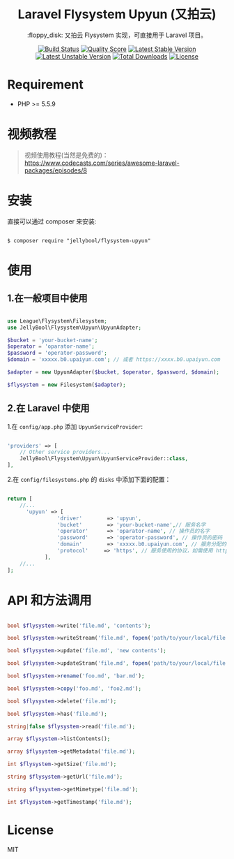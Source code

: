 <h1 align="center">Laravel Flysystem Upyun (又拍云)</h1>

<p align="center">:floppy_disk: 又拍云 Flysystem 实现，可直接用于 Laravel 项目。</p>


<p align="center">
<a href="https://scrutinizer-ci.com/g/JellyBool/flysystem-upyun/build-status/master"><img src="https://scrutinizer-ci.com/g/JellyBool/flysystem-upyun/badges/build.png?b=master" alt="Build Status"></a>
<a href="https://scrutinizer-ci.com/g/JellyBool/flysystem-upyun/build-status/master"><img src="https://scrutinizer-ci.com/g/JellyBool/flysystem-upyun/badges/quality-score.png?b=master" alt="Quality Score"></a>
<a href="https://packagist.org/packages/JellyBool/flysystem-upyun"><img src="https://poser.pugx.org/JellyBool/flysystem-upyun/v/stable.svg" alt="Latest Stable Version"></a>
<a href="https://packagist.org/packages/JellyBool/flysystem-upyun"><img src="https://poser.pugx.org/JellyBool/flysystem-upyun/v/unstable.svg" alt="Latest Unstable Version"></a>
<a href="https://packagist.org/packages/JellyBool/flysystem-upyun"><img src="https://poser.pugx.org/JellyBool/flysystem-upyun/downloads" alt="Total Downloads"></a>
<a href="https://packagist.org/packages/JellyBool/flysystem-upyun"><img src="https://poser.pugx.org/JellyBool/flysystem-upyun/license" alt="License"></a>
</p>


# Requirement

- PHP >= 5.5.9

# 视频教程
> 视频使用教程(当然是免费的)：https://www.codecasts.com/series/awesome-laravel-packages/episodes/8

# 安装

直接可以通过 composer 来安装:
```shell

$ composer require "jellybool/flysystem-upyun"
```

# 使用

## 1.在一般项目中使用

```php

use League\Flysystem\Filesystem;
use JellyBool\Flysystem\Upyun\UpyunAdapter;

$bucket = 'your-bucket-name';
$operator = 'oparator-name';
$password = 'operator-password';
$domain = 'xxxxx.b0.upaiyun.com'; // 或者 https://xxxx.b0.upaiyun.com

$adapter = new UpyunAdapter($bucket, $operator, $password, $domain);

$flysystem = new Filesystem($adapter);

```

## 2.在 Laravel 中使用

1.在 `config/app.php` 添加 `UpyunServiceProvider`:

```php

'providers' => [
    // Other service providers...
    JellyBool\Flysystem\Upyun\UpyunServiceProvider::class,
],
```
2.在 `config/filesystems.php` 的 `disks` 中添加下面的配置：

```php

return [
    //...
      'upyun' => [
                'driver'        => 'upyun', 
                'bucket'        => 'your-bucket-name',// 服务名字
                'operator'      => 'oparator-name', // 操作员的名字
                'password'      => 'operator-password', // 操作员的密码
                'domain'        => 'xxxxx.b0.upaiyun.com', // 服务分配的域名
                'protocol'     => 'https', // 服务使用的协议，如需使用 http，在此配置 http
            ],
    //...
];

```

# API 和方法调用

```php

bool $flysystem->write('file.md', 'contents');

bool $flysystem->writeStream('file.md', fopen('path/to/your/local/file.jpg', 'r'));

bool $flysystem->update('file.md', 'new contents');

bool $flysystem->updateStram('file.md', fopen('path/to/your/local/file.jpg', 'r'));

bool $flysystem->rename('foo.md', 'bar.md');

bool $flysystem->copy('foo.md', 'foo2.md');

bool $flysystem->delete('file.md');

bool $flysystem->has('file.md');

string|false $flysystem->read('file.md');

array $flysystem->listContents();

array $flysystem->getMetadata('file.md');

int $flysystem->getSize('file.md');

string $flysystem->getUrl('file.md'); 

string $flysystem->getMimetype('file.md');

int $flysystem->getTimestamp('file.md');

```

# License

MIT
